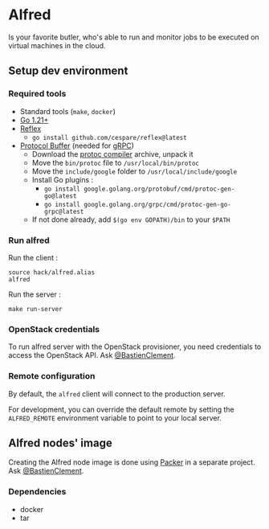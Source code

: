 # Alfred

Is your favorite butler, who's able to run and monitor jobs to be executed on virtual machines in the cloud.

## Setup dev environment

### Required tools

- Standard tools (`make`, `docker`)
- [Go 1.21+](https://go.dev/doc/install)
- [Reflex](https://github.com/cespare/reflex)
  - `go install github.com/cespare/reflex@latest`
- [Protocol Buffer](https://grpc.io/docs/protoc-installation/) (needed for [gRPC](https://grpc.io/))
  - Download the [protoc compiler](https://github.com/protocolbuffers/protobuf/releases/latest) archive, unpack it
  - Move the `bin/protoc` file to `/usr/local/bin/protoc`
  - Move the `include/google` folder to `/usr/local/include/google`
  - Install Go plugins :
    - `go install google.golang.org/protobuf/cmd/protoc-gen-go@latest`
    - `go install google.golang.org/grpc/cmd/protoc-gen-go-grpc@latest`
  - If not done already, add `$(go env GOPATH)/bin` to your `$PATH`

### Run alfred

Run the client :
```shell
source hack/alfred.alias
alfred
```

Run the server :
```shell
make run-server
```

### OpenStack credentials

To run alfred server with the OpenStack provisioner, you need credentials to access the OpenStack API.
Ask [@BastienClement](https://github.com/BastienClement).

### Remote configuration

By default, the `alfred` client will connect to the production server. 

For development, you can override the default remote by setting the `ALFRED_REMOTE` environment variable to point to your local server.

## Alfred nodes' image

Creating the Alfred node image is done using [Packer](https://www.packer.io/) in a separate project. Ask [@BastienClement](https://github.com/BastienClement).

### Dependencies

- docker
- tar
